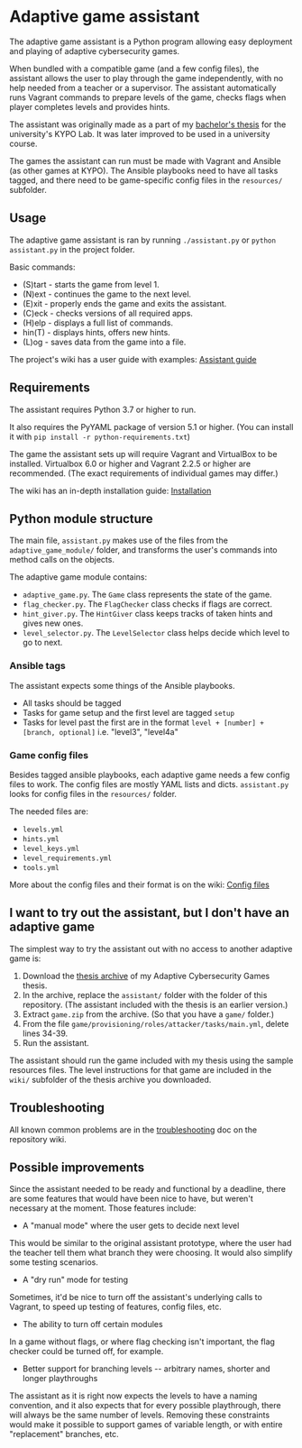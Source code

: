 # Adaptive game assistant
The adaptive game assistant is a Python program allowing easy deployment and playing of adaptive cybersecurity games.

When bundled with a compatible game (and a few config files), the assistant
allows the user to play through the game independently, with no help needed from
a teacher or a supervisor. The assistant automatically runs Vagrant commands to prepare levels 
of the game, checks flags when player completes levels and provides hints.

The assistant was originally made as a part of my [bachelor's thesis](https://is.muni.cz/th/mnrr8/)
for the university's KYPO Lab. It was later improved to be used in a university course.

The games the assistant can run must be made with Vagrant and Ansible (as other games at KYPO).
The Ansible playbooks need to have all tasks tagged, and
there need to be game-specific config files in the `resources/` subfolder.
## Usage
The adaptive game assistant is ran by running `./assistant.py` or `python assistant.py` in the project folder.

Basic commands:
- (S)tart - starts the game from level 1.
- (N)ext  - continues the game to the next level.
- (E)xit  - properly ends the game and exits the assistant.
- (C)eck  - checks versions of all required apps.
- (H)elp  - displays a full list of commands.
- hin(T)  - displays hints, offers new hints.
- (L)og   - saves data from the game into a file.

The project's wiki has a user guide with examples: [Assistant guide](https://github.com/SleepyLili/adaptive-game-assistant/wiki/Assistant-guide)
## Requirements
The assistant requires Python 3.7 or higher to run.

It also requires the PyYAML package of version 5.1 or higher.
(You can install it with `pip install -r python-requirements.txt`)

The game the assistant sets up will require Vagrant and VirtualBox to be installed.
Virtualbox 6.0 or higher and Vagrant 2.2.5 or higher are recommended. 
(The exact requirements of individual games may differ.)

The wiki has an in-depth installation guide: [Installation](https://github.com/SleepyLili/adaptive-game-assistant/wiki/Installation)
## Python module structure
The main file, `assistant.py` makes use of the files from the `adaptive_game_module/` folder,
and transforms the user's commands into method calls on the objects.

The adaptive game module contains:
- `adaptive_game.py`. The `Game` class represents the state of the game.
- `flag_checker.py`. The `FlagChecker` class checks if flags are correct.
- `hint_giver.py`. The `HintGiver` class keeps tracks of taken hints and gives new ones.
- `level_selector.py`. The `LevelSelector` class helps decide which level to go to next.

### Ansible tags
The assistant expects some things of the Ansible playbooks.
- All tasks should be tagged
- Tasks for game setup and the first level are tagged `setup`
- Tasks for level past the first are in the format `level + [number] + [branch, optional]` i.e. "level3", "level4a"

### Game config files
Besides tagged ansible playbooks, each adaptive game needs a few config files to work.
The config files are mostly YAML lists and dicts.
`assistant.py` looks for config files in the `resources/` folder.

The needed files are:
- `levels.yml`
- `hints.yml`
- `level_keys.yml`
- `level_requirements.yml`
- `tools.yml`

More about the config files and their format is on the wiki: [Config files](https://github.com/SleepyLili/adaptive-game-assistant/wiki/Config-files)
## I want to try out the assistant, but I don't have an adaptive game
The simplest way to try the assistant out with no access to another adaptive game is:

1. Download the [thesis archive](https://is.muni.cz/th/mnrr8/thesis-archive.zip) of my Adaptive Cybersecurity Games thesis.
2. In the archive, replace the `assistant/` folder with the folder of this repository.
(The assistant included with the thesis is an earlier version.)
3. Extract `game.zip` from the archive. (So that you have a `game/` folder.)
4. From the file `game/provisioning/roles/attacker/tasks/main.yml`, delete lines 34-39.
5. Run the assistant.

The assistant should run the game included with my thesis using the sample resources files.
The level instructions for that game are included in the `wiki/` subfolder of the thesis archive you downloaded.

## Troubleshooting
All known common problems are in the [troubleshooting](https://github.com/SleepyLili/adaptive-game-assistant/wiki/Troubleshooting) doc on the repository wiki.

## Possible improvements
Since the assistant needed to be ready and functional by a deadline,
there are some features that would have been nice to have, but weren't necessary
at the moment. Those features include:

- A "manual mode" where the user gets to decide next level

This would be similar to the original assistant prototype, where the user had the
teacher tell them what branch they were choosing. It would also simplify some testing
scenarios.

- A "dry run" mode for testing

Sometimes, it'd be nice to turn off the assistant's underlying calls to Vagrant,
to speed up testing of features, config files, etc.

- The ability to turn off certain modules

In a game without flags, or where flag checking isn't important, the flag
checker could be turned off, for example.

- Better support for branching levels -- arbitrary names, shorter and longer playthroughs

The assistant as it is right now expects the levels to have a naming convention, and it also expects that for every possible playthrough, there will always be the same number of levels.
Removing these constraints would make it possible to support games of variable length, or with entire "replacement" branches, etc.